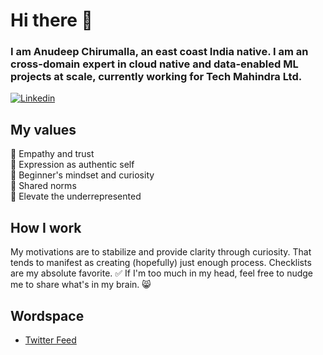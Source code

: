#   Hi there 👋

### I am Anudeep Chirumalla, an east coast India native. I am an cross-domain expert in cloud native and data-enabled ML projects at scale, currently working for Tech Mahindra Ltd.


<a href="https://www.linkedin.com/in/chirumallaURL/" target="_blank"><img src="https://img.shields.io/badge/-chirumallaa-blue?style=flat-square&logo=Linkedin&logoColor=white" alt="Linkedin"></a> 

## My values
💖 Empathy and trust<br>
🌟 Expression as authentic self<br>
🍏 Beginner's mindset and curiosity<br>
🙌 Shared norms<br>
🚀 Elevate the underrepresented

## How I work
My motivations are to stabilize and provide clarity through curiosity. That tends to manifest as creating (hopefully) just enough process. Checklists are my absolute favorite. ✅ If I'm too much in my head, feel free to nudge me to share what's in my brain. 😸


## Wordspace

- [Twitter Feed](https://www.twitter.com/chirumallaurl)






